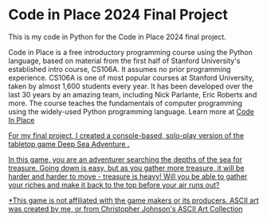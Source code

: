 # Code in Place 2024 Final Project
This is my code in Python for the Code in Place 2024 final project.

Code in Place is a free introductory programming course using the Python language, based on material from the first half of Stanford University's established intro course, CS106A. It assumes no prior programming experience. CS106A is one of most popular courses at Stanford University, taken by almost 1,600 students every year. It has been developed over the last 30 years by an amazing team, including Nick Parlante, Eric Roberts and more. The course teaches the fundamentals of computer programming using the widely-used Python programming language. Learn more at <a href = "https://codeinplace.stanford.edu/"> Code In Place </href>

For my final project, I created a console-based, solo-play version of the tabletop game <a href = "https://oinkgames.com/en/games/analog/deep-sea-adventure/"> Deep Sea Adventure </href>. 

In this game, you are an adventurer searching the depths of the sea for treasure. Going down is easy, but as you gather more treasure, it will be harder and harder to move - treasure is heavy! Will you be able to gather your riches and make it back to the top before your air runs out?

*This game is not affiliated with the game makers or its producers.
ASCII art was created by me, or from <a href = "https://asciiart.website/index.php"> Christopher Johnson's ASCII Art Collection </href>
